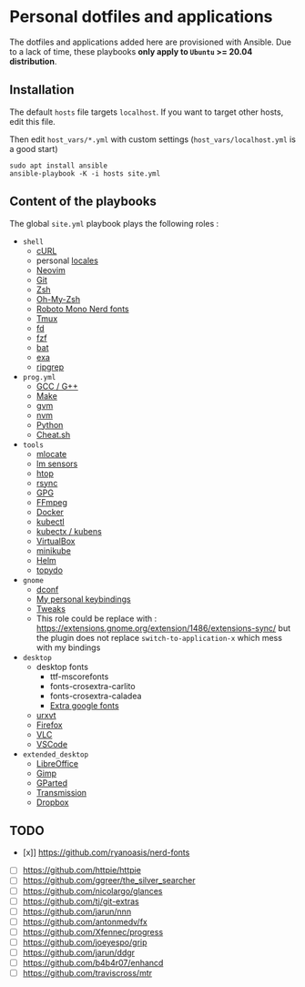 # Personal dotfiles and applications

The dotfiles and applications added here are provisioned with Ansible. Due to a lack of time, these playbooks **only apply to `Ubuntu` >= 20.04 distribution**.

## Installation

The default `hosts` file targets `localhost`. If you want to target other hosts, edit this file.

Then edit `host_vars/*.yml` with custom settings (`host_vars/localhost.yml` is a good start)

```shell
sudo apt install ansible
ansible-playbook -K -i hosts site.yml
```

## Content of the playbooks

The global `site.yml` playbook plays the following roles :

- `shell`
  - [cURL](https://linux.die.net/man/1/curl)
  - personal [locales](https://linux.die.net/man/1/locale)
  - [Neovim](https://github.com/neovim/neovim)
  - [Git](https://git-scm.com/)
  - [Zsh](https://www.zsh.org)
  - [Oh-My-Zsh](https://github.com/ohmyzsh/ohmyzsh)
  - [Roboto Mono Nerd fonts](https://github.com/ryanoasis/nerd-fonts/tree/master/patched-fonts/RobotoMono)
  - [Tmux](https://leanpub.com/the-tao-of-tmux/read)
  - [fd](https://github.com/sharkdp/fd)
  - [fzf](https://github.com/junegunn/fzf)
  - [bat](https://github.com/sharkdp/bat)
  - [exa](https://github.com/ogham/exa)
  - [ripgrep](https://github.com/BurntSushi/ripgrep)
- `prog.yml`
  - [GCC / G++](https://gcc.gnu.org/)
  - [Make](https://linux.die.net/man/1/make)
  - [gvm](https://github.com/moovweb/gvm)
  - [nvm](https://github.com/nvm-sh/nvm)
  - [Python](https://www.python.org)
  - [Cheat.sh](https://github.com/chubin/cheat.sh)
- `tools`
  - [mlocate](https://linux.die.net/man/5/mlocate.db)
  - [lm sensors](https://github.com/lm-sensors/lm-sensors)
  - [htop](https://github.com/htop-dev/htop)
  - [rsync](https://rsync.samba.org)
  - [GPG](https://gnupg.org/gph/en/manual.html)
  - [FFmpeg](https://ffmpeg.org/ffmpeg.html)
  - [Docker](https://www.docker.com/)
  - [kubectl](https://kubernetes.io/docs/reference/kubectl)
  - [kubectx / kubens](https://github.com/ahmetb/kubectx#manual)
  - [VirtualBox](https://www.virtualbox.org)
  - [minikube](https://github.com/kubernetes/minikube)
  - [Helm](https://github.com/helm/helm)
  - [topydo](https://github.com/topydo/topydo)
- `gnome`
  - [dconf](https://wiki.gnome.org/Projects/dconf)
  - [My personal keybindings](roles/gnome/files)
  - [Tweaks](https://wiki.gnome.org/action/show/Apps/Tweaks?action=show&redirect=Apps%2FGnomeTweakTool)
  - This role could be replace with : <https://extensions.gnome.org/extension/1486/extensions-sync/>
    but the plugin does not replace `switch-to-application-x` which mess with my bindings
- `desktop`
  - desktop fonts
    - ttf-mscorefonts
    - fonts-crosextra-carlito
    - fonts-crosextra-caladea
    - [Extra google fonts](roles/desktop_fonts/files)
  - [urxvt](https://linux.die.net/man/1/urxvt)
  - [Firefox](https://www.mozilla.org/fr/firefox/new/)
  - [VLC](https://www.videolan.org/vlc/)
  - [VSCode](https://code.visualstudio.com/)
- `extended_desktop`
  - [LibreOffice](https://www.libreoffice.org/)
  - [Gimp](https://www.gimp.org/)
  - [GParted](https://gparted.org/)
  - [Transmission](https://transmissionbt.com/)
  - [Dropbox](https://www.dropbox.com)

## TODO

- [x]] <https://github.com/ryanoasis/nerd-fonts>
- [ ] <https://github.com/httpie/httpie>
- [ ] <https://github.com/ggreer/the_silver_searcher>
- [ ] <https://github.com/nicolargo/glances>
- [ ] <https://github.com/tj/git-extras>
- [ ] <https://github.com/jarun/nnn>
- [ ] <https://github.com/antonmedv/fx>
- [ ] <https://github.com/Xfennec/progress>
- [ ] <https://github.com/joeyespo/grip>
- [ ] <https://github.com/jarun/ddgr>
- [ ] <https://github.com/b4b4r07/enhancd>
- [ ] <https://github.com/traviscross/mtr>
